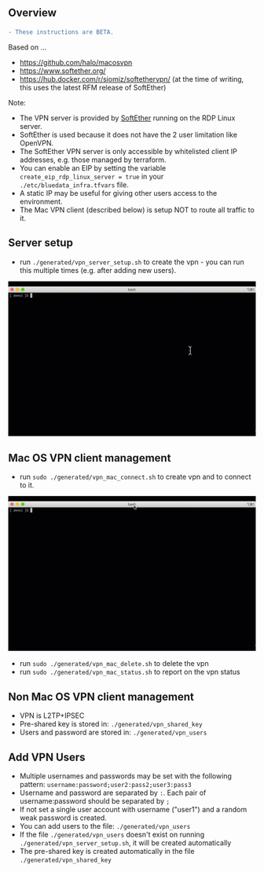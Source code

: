 ## Overview

```diff
- These instructions are BETA.
```

Based on ...

- https://github.com/halo/macosvpn
- https://www.softether.org/
- https://hub.docker.com/r/siomiz/softethervpn/ (at the time of writing, this uses the latest RFM release of SoftEther)

Note:

- The VPN server is provided by [SoftEther](https://www.softether.org/) running on the RDP Linux server.
- SoftEther is used because it does not have the 2 user limitation like OpenVPN.
- The SoftEther VPN server is only accessible by whitelisted client IP addresses, e.g. those managed by terraform.
- You can enable an EIP by setting the variable `create_eip_rdp_linux_server = true` in your `./etc/bluedata_infra.tfvars` file.  
- A static IP may be useful for giving other users access to the environment.
- The Mac VPN client (described below) is setup NOT to route all traffic to it.

## Server setup

- run `./generated/vpn_server_setup.sh` to create the vpn - you can run this multiple times (e.g. after adding new users).

![vpn server setup](./README-VPN/vpn_server_setup.gif)

## Mac OS VPN client management

- run `sudo ./generated/vpn_mac_connect.sh` to create vpn and to connect to it.  

![vpn mac connect](./README-VPN/vpn_mac_connect.gif)

- run `sudo ./generated/vpn_mac_delete.sh` to delete the vpn
- run `sudo ./generated/vpn_mac_status.sh` to report on the vpn status


## Non Mac OS VPN client management

- VPN is L2TP+IPSEC
- Pre-shared key is stored in: `./generated/vpn_shared_key` 
- Users and password are stored in: `./generated/vpn_users` 

## Add VPN Users

- Multiple usernames and passwords may be set with the following pattern: `username:password;user2:pass2;user3:pass3`
- Username and password are separated by `:`. Each pair of username:password should be separated by `;`
- If not set a single user account with username ("user1") and a random weak password is created.
- You can add users to the file: `./generated/vpn_users`
- If the file `./generated/vpn_users` doesn't exist on running `./generated/vpn_server_setup.sh`, it will be created automatically
- The pre-shared key is created automatically in the file `./generated/vpn_shared_key` 

